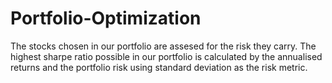 # Portfolio-Optimization
The stocks chosen in our portfolio are assesed for the risk they carry. The highest sharpe ratio possible in our portfolio is calculated by the annualised returns and the portfolio risk using standard deviation as the risk metric.
